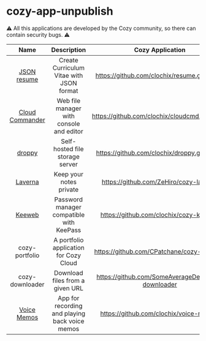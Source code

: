 # cozy-app-unpublish

:warning: All this applications are developed by the Cozy community, so there can contain security bugs. :warning: 


| Name                    |           Description                            | Cozy Application                                 |
|:-----------------------:|:------------------------------------------------:|:------------------------------------------------:|
| [JSON resume][1]        | Create Curriculum Vitae with JSON format         | https://github.com/clochix/resume.git@cozy       |
| [Cloud Commander][2]    | Web file manager with console and editor         | https://github.com/clochix/cloudcmd.git@cozy     |
| [droppy][3]             | Self-hosted file storage server                  | https://github.com/clochix/droppy.git@cozy       |
| [Laverna][4]            | Keep your notes private                          | https://github.com/ZeHiro/cozy-laverna           |
| [Keeweb][5]             | Password manager compatible with KeePass         | https://github.com/clochix/cozy-keeweb           |
| cozy-portfolio          |  A portfolio application for Cozy Cloud          | https://github.com/CPatchane/cozy-portfolio      |
| cozy-downloader         | Download files from a given URL                  | https://github.com/SomeAverageDev/cozy-downloader|
| [Voice Memos][6]        | App for recording and playing back voice memos   | https://github.com/clochix/voice-memos           |

[1]:  https://jsonresume.org/
[2]:  http://cloudcmd.io/
[3]:  https://github.com/silverwind/droppy
[4]:  https://laverna.cc/
[5]:  https://keeweb.info/
[6]:  https://github.com/GoogleChrome/voice-memos
